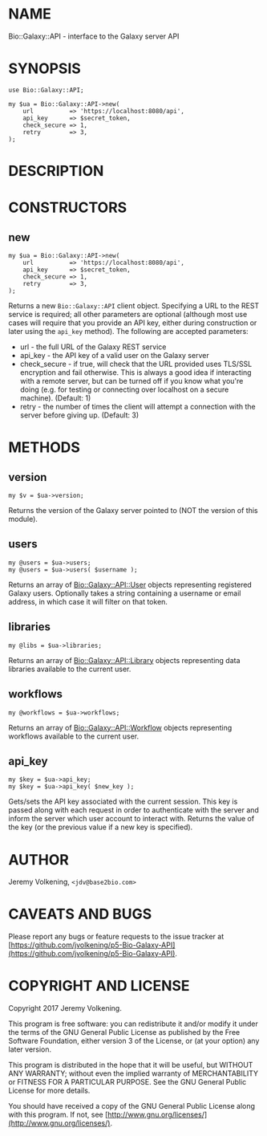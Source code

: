 # NAME

Bio::Galaxy::API - interface to the Galaxy server API

# SYNOPSIS

    use Bio::Galaxy::API;

    my $ua = Bio::Galaxy::API->new(
        url          => 'https://localhost:8080/api',
        api_key      => $secret_token,
        check_secure => 1,
        retry        => 3,
    );

# DESCRIPTION

# CONSTRUCTORS

## new

    my $ua = Bio::Galaxy::API->new(
        url          => 'https://localhost:8080/api',
        api_key      => $secret_token,
        check_secure => 1,
        retry        => 3,
    );

Returns a new `Bio::Galaxy::API` client object. Specifying a URL to the REST
service is required; all other parameters are optional (although most use
cases will require that you provide an API key, either during construction or
later using the `api_key` method). The following are accepted parameters:

- url - the full URL of the Galaxy REST service
- api\_key - the API key of a valid user on the Galaxy server
- check\_secure - if true, will check that the URL provided
uses TLS/SSL encryption and fail otherwise. This is always a good idea if interacting with a
remote server, but can be turned off if you know what you're doing (e.g. for
testing or connecting over localhost on a secure machine). (Default: 1)
- retry - the number of times the client will attempt a connection with
the server before giving up. (Default: 3)

# METHODS

## version

    my $v = $ua->version;

Returns the version of the Galaxy server pointed to (NOT the version of this
module).

## users

    my @users = $ua->users;
    my @users = $ua->users( $username );

Returns an array of [Bio::Galaxy::API::User](https://metacpan.org/pod/Bio::Galaxy::API::User) objects representing registered
Galaxy users. Optionally takes a string containing a username or email
address, in which case it will filter on that token.

## libraries

    my @libs = $ua->libraries;

Returns an array of [Bio::Galaxy::API::Library](https://metacpan.org/pod/Bio::Galaxy::API::Library) objects representing data
libraries available to the current user.

## workflows

    my @workflows = $ua->workflows;

Returns an array of [Bio::Galaxy::API::Workflow](https://metacpan.org/pod/Bio::Galaxy::API::Workflow) objects representing
workflows available to the current user.

## api\_key

    my $key = $ua->api_key;
    my $key = $ua->api_key( $new_key );

Gets/sets the API key associated with the current session. This key is passed
along with each request in order to authenticate with the server and inform
the server which user account to interact with. Returns the value of the key
(or the previous value if a new key is specified).

# AUTHOR

Jeremy Volkening, `<jdv@base2bio.com>`

# CAVEATS AND BUGS

Please report any bugs or feature requests to the issue tracker
at [https://github.com/jvolkening/p5-Bio-Galaxy-API](https://github.com/jvolkening/p5-Bio-Galaxy-API).

# COPYRIGHT AND LICENSE

Copyright 2017 Jeremy Volkening.

This program is free software: you can redistribute it and/or modify
it under the terms of the GNU General Public License as published by
the Free Software Foundation, either version 3 of the License, or
(at your option) any later version.

This program is distributed in the hope that it will be useful,
but WITHOUT ANY WARRANTY; without even the implied warranty of
MERCHANTABILITY or FITNESS FOR A PARTICULAR PURPOSE.  See the
GNU General Public License for more details.

You should have received a copy of the GNU General Public License
along with this program.  If not, see [http://www.gnu.org/licenses/](http://www.gnu.org/licenses/).
